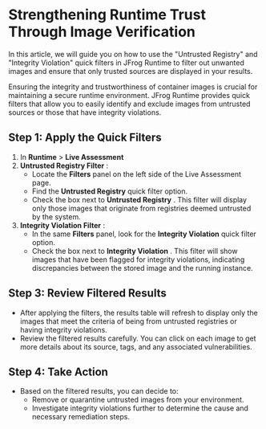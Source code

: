 # Strengthening Runtime Trust Through Image Verification

In this article, we will guide you on how to use the "Untrusted Registry" and "Integrity Violation" quick filters in JFrog Runtime to filter out unwanted images and ensure that only trusted sources are displayed in your results.

Ensuring the integrity and trustworthiness of container images is crucial for maintaining a secure runtime environment. JFrog Runtime provides quick filters that allow you to easily identify and exclude images from untrusted sources or those that have integrity violations.

## Step 1: Apply the Quick Filters

1. In **Runtime** > **Live Assessment**&#x20;
2. **Untrusted Registry Filter** :
   * Locate the **Filters** panel on the left side of the Live Assessment page.
   * Find the **Untrusted Registry** quick filter option.
   * Check the box next to **Untrusted Registry** . This filter will display only those images that originate from registries deemed untrusted by the system.
3. **Integrity Violation Filter** :
   * In the same **Filters** panel, look for the **Integrity Violation** quick filter option.
   * Check the box next to **Integrity Violation** . This filter will show images that have been flagged for integrity violations, indicating discrepancies between the stored image and the running instance.

## Step 3: Review Filtered Results

* After applying the filters, the results table will refresh to display only the images that meet the criteria of being from untrusted registries or having integrity violations.
* Review the filtered results carefully. You can click on each image to get more details about its source, tags, and any associated vulnerabilities.

## Step 4: Take Action

* Based on the filtered results, you can decide to:
  * Remove or quarantine untrusted images from your environment.
  * Investigate integrity violations further to determine the cause and necessary remediation steps.
